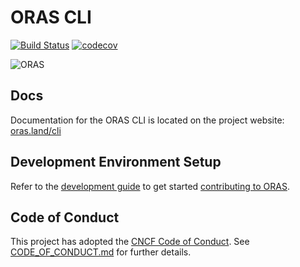 # ORAS CLI

[![Build Status](https://github.com/oras-project/oras/actions/workflows/build.yml/badge.svg?event=push)](https://github.com/oras-project/oras/actions/workflows/build.yml?query=workflow%3Abuild+event%3Apush)
[![codecov](https://codecov.io/gh/oras-project/oras/branch/main/graph/badge.svg)](https://codecov.io/gh/oras-project/oras)


![ORAS](https://github.com/oras-project/oras-www/raw/main/docs/assets/images/oras.png)

## Docs

Documentation for the ORAS CLI is located on
the project website: [oras.land/cli](https://oras.land/cli/)

## Development Environment Setup

Refer to the [development guide](https://oras.land/cli/5_developer_guide/) to get started [contributing to ORAS](https://oras.land/contributing/).

## Code of Conduct

This project has adopted the [CNCF Code of Conduct](https://github.com/cncf/foundation/blob/master/code-of-conduct.md). See [CODE_OF_CONDUCT.md](CODE_OF_CONDUCT.md) for further details.

